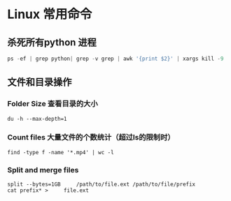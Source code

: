# Linux 常用命令



## 杀死所有python 进程

```python
ps -ef | grep python| grep -v grep | awk '{print $2}' | xargs kill -9
```

## 文件和目录操作

### Folder Size 查看目录的大小

```shell
du -h --max-depth=1
```

### Count files 大量文件的个数统计（超过ls的限制时）

```shell
find -type f -name '*.mp4' | wc -l
```

### Split and merge files

```shell
split --bytes=1GB     /path/to/file.ext /path/to/file/prefix
cat prefix* >     file.ext
```
